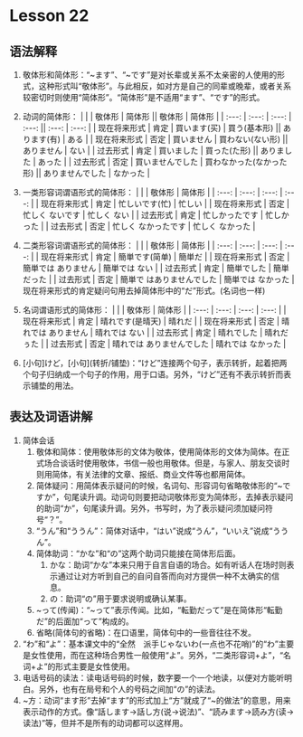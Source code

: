 # Lesson 22

## 语法解释

1. 敬体形和简体形：“~ます”、“~です”是对长辈或关系不太亲密的人使用的形式，这种形式叫“敬体形”。与此相反，如对方是自己的同辈或晚辈，或者关系较密切时则使用“简体形”。“简体形”是不适用“ます”、“です”的形式。
2. 动词的简体形：
| | | 敬体形 | 简体形 || 敬体形 | 简体形 |
| :---: | :---: | :---: | :---: || :---: | :---: |
| 现在将来形式 | 肯定 | 買います(买) | 買う(基本形) || あります(有) | ある |
| 现在将来形式 | 否定 | 買いません | 買わない(ない形) || ありません | ない |
| 过去形式 | 肯定 | 買いました | 買った(た形) || ありました | あった |
| 过去形式 | 否定 | 買いませんでした | 買わなかった(なかった形) || ありませんでした | なかった |

3. 一类形容词谓语形式的简体形：
| | | 敬体形 | 简体形 |
| :---: | :---: | :---: | :---: |
| 现在将来形式 | 肯定 | 忙しいです(忙) | 忙しい |
| 现在将来形式 | 否定 | 忙しく  ないです | 忙しく  ない |
| 过去形式 | 肯定 | 忙しかったです | 忙しかった |
| 过去形式 | 否定 | 忙しく  なかったです | 忙しく  なかった |

4. 二类形容词谓语形式的简体形：
| | | 敬体形 | 简体形 |
| :---: | :---: | :---: | :---: |
| 现在将来形式 | 肯定 | 簡単です(简单) | 簡単だ |
| 现在将来形式 | 否定 | 簡単では  ありません | 簡単では  ない |
| 过去形式 | 肯定 | 簡単でした | 簡単だった |
| 过去形式 | 否定 | 簡単で  はありませんでした | 簡単では  なかった |
现在将来形式的肯定疑问句用去掉简体形中的“だ”形式。(名词也一样)

5. 名词谓语形式的简体形：
| | | 敬体形 | 简体形 |
| :---: | :---: | :---: | :---: |
| 现在将来形式 | 肯定 | 晴れです(是晴天) | 晴れだ |
| 现在将来形式 | 否定 | 晴れでは  ありません | 晴れでは  ない |
| 过去形式 | 肯定 | 晴れでした | 晴れだぅた |
| 过去形式 | 否定 | 晴れでは  ありませんでした | 晴れでは  なかった |

6. \[小句]けど，\[小句](转折/铺垫)：“けど”连接两个句子，表示转折，起着把两个句子归纳成一个句子的作用，用于口语。另外，“けど”还有不表示转折而表示铺垫的用法。

## 表达及词语讲解

1. 简体会话
	1. 敬体和简体：使用敬体形的文体为敬体，使用简体形的文体为简体。在正式场合谈话时使用敬体，书信一般也用敬体。但是，与家人、朋友交谈时则用简体，有关法律的文章、报纸、商业文件等也都用简体。
	2. 简体疑问：用简体表示疑问的时候，名词句、形容词句省略敬体形的“~ですか”，句尾读升调。动词句则要把动词敬体形变为简体形，去掉表示疑问的助词“か”，句尾读升调。另外，书写时，为了表示疑问须加疑问符号“？”。
	3. “うん”和“ううん”：简体对话中，“はい”说成“うん”，“いいえ”说成“ううん”。
	4. 简体助词：“かな”和“の”这两个助词只能接在简体形后面。
		1. かな：助词“かな”本来只用于自言自语的场合。如有听话人在场时则表示通过让对方听到自己的自问自答而向对方提供一种不太确实的信息。
		2. の：助词“の”用于要求说明或确认某事。
	5. ~って(传闻)：“~って”表示传闻。比如，“転勤だって”是在简体形“転勤だ”的后面加“って”构成的。
	6. 省略(简体句的省略)：在口语里，简体句中的一些音往往不发。
2. “わ”和“よ”：基本课文中的“全然　派手じゃないわ(一点也不花哨)”的“わ”主要是女性使用，而在这种场合男性一般使用“よ”。另外，“二类形容词+よ”，“名词+よ”的形式主要是女性使用。
3. 电话号码的读法：读电话号码的时候，数字要一个一个地读，以便对方能听明白。另外，也有在局号和个人的号码之间加“の”的读法。
4. ~方：动词“ます形”去掉“ます”的形式加上“方”就成了“~的做法”的意思，用来表示动作的方式。像“話します->話し方(说->说法)”、“読みます->読み方(读->读法)”等，但并不是所有的动词都可以这样用。
